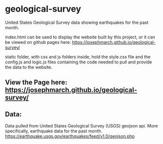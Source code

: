 # geological-survey
United States Geological Survey data showing earthquakes for the past month.

index.html can be used to display the website built by this project, or it can be viewed on github pages here: https://josephmarch.github.io/geological-survey/

static folder, with css and js folders inside, hold the style.css file and the config.js and logic.js files containing the code needed to pull and provide the data to the website.

## View the Page here: https://josephmarch.github.io/geological-survey/

## Data:
Data pulled from United States Geological Survey (USGS) geojson api. More specifically, earthquake data for the past month.
https://earthquake.usgs.gov/earthquakes/feed/v1.0/geojson.php

